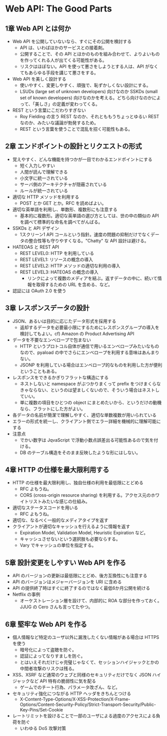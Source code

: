 # Web API: The Good Parts

## 1章 Web API とは何か

- Web API を公開していないなら、すぐにその公開を検討する
  - API は、いわばほかのサービスとの接着剤。
  - 公開することで、その API とほかのものを組み合わせて、よりよいものを作ってくれる人が出てくる可能性がある。
  - リスクはほぼない。API を使って悪さをしようとする人は、API がなくてもあらゆる手段を講じて悪さをする。
- Web API を美しく設計する
  - 使いやすく、変更しやすく、頑強で、恥ずかしくない設計にする。
  - LSUDs (large set of unknown developers) 向けなのか SSKDs (small set of known developers) 向けなのかを考える。どちら向けなのかによって、「美しさ」の定義が変わってくる。
- REST という言葉にこだわりすぎない
  - Roy Fielding の言う REST なのか、それとももうちょっとゆるい REST なのか、みたいな議論が勃発するため。
  - REST という言葉を使うことで混乱を招く可能性もある。
 
## 2章 エンドポイントの設計とリクエストの形式

- 覚えやすく、どんな機能を持つかが一目でわかるエンドポイントにする
  - 短く入力しやすい
  - 人間が読んで理解できる
  - 小文字に統一されている
  - サーバ側のアーキテクチャが隠蔽されている
  - ルールが統一されている
- 適切な HTTP メソッドを利用する
  - POST とか GET とか。RFC を読めばよい。
- 適切な英単語を利用し、単数形、複数形にも注意する
  - 基本的に複数形。適切な英単語の選び方としては、世の中の類似の API を調べて標準的な命名を調べてがんばる。
- SSKDs と API デザイン
  - 1スクリーン1 API コールという指針。速度の問題の抑制だけでなくデータの整合性等も守りやすくなる。"Chatty" な API 設計は避ける。
- HATEOAS と REST API
  - REST LEVEL0: HTTP を利用している
  - REST LEVEL1: リソースの概念の導入
  - REST LEVEL2: HTTP メソッドの適切な利用の導入
  - REST LEVEL3: HATEOAS の概念の導入
    - リンクによって複数のメディアを結ぶ。返すデータの中に、続いて情報を取得するための URL を含める、など。
- 認証には OAuth 2.0 を使う

## 3章 レスポンスデータの設計

- JSON、あるいは目的に応じたデータ形式を採用する
  - 返却するデータを必要最小限にするためにレスポンスグループの導入を検討してもよい。cf) Amazon の Product Advertising API
- データを不要なエンベロープで包まない
  - HTTP というプロトコル自体が通信で用いるエンベロープみたいなものなので、pyaload の中でさらにエンベロープを利用する意味はあんまりない。
  - JSONP を利用している場合はエンベロープ的なものを利用した方が便利ということもある。
- レスポンスをできるかぎりフラットな構造にする
  - ネストしないと namespace がぶつかりまくって prefix をつけまくらなきゃならない、というのは望ましくないので、そういう場合はネストしていい。
  - 単に複数の項目をひとつの object にまとめたいから、というだけの動機なら、フラットにした方がよい。
- 各データの名前が簡潔で理解しやすく、適切な単数複数が用いられている
- エラーの形式を統一し、クライアント側でエラー詳細を機械的に理解可能にする
- 注意点
  - でかい数字は JqvaScript で浮動小数点誤差出る可能性あるので気を付ける。
  - DB のテーブル構造をそのまま反映したような形にはしない。

## 4章 HTTP の仕様を最大限利用する

- HTTP の仕様を最大限利用し、独自仕様の利用を最低限にとどめる
  - RFC よもうね。
  - CORS (cross-origin resource sharing) を利用する。アクセス元のホワイトリストみたいな感じの仕組み。
- 適切なステータスコードを用いる
  - RFC よもうね。
- 適切な、なるべく一般的なメディアタイプを返す
- クライアントが適切なキャッシュを行えるように情報を返す
  - Expiration Model, Validation Model, Heuristic Expiration など。
  - キャッシュさせないという選択肢も必要ならする。
  - Vary でキャッシュの単位を指定する。

## 5章 設計変更をしやすい Web API を作る

- API のバージョンの更新は最低限にとどめ、後方互換性にも注意する
- API のバージョンはメジャーバージョンを URI に含める
- API の提供終了時はすぐに終了するのではなく最低6か月公開を続ける
- Netflix の事例
  - オーケストレーション層を設けて、内部的に ROA な部分を作っておく。JJUG の Cero さんも言ってたやつ。

## 6章 堅牢な Web API を作る
- 個人情報など特定のユーザ以外に漏洩したくない情報がある場合は HTTPS を使う
  - 暗号化によって盗聴を防ぐ。
  - 認証によってなりすましを防ぐ。
  - とはいえそれだけじゃ完璧じゃなくて、セッションハイジャックとかの中間者攻撃のリスクは残る。
- XSS、XSRF など通常のウェブと同様のセキュリティだけでなく JSON ハイジャックなど API 特有の脆弱性に気を配る
  - ゲームでのチート行為、パラメータ改ざん、など。
- セキュリティ強化につながる HTTP ヘッダをきちんとつける
  - X-Content-Type-Options/X-XSS-Protection/X-Frame-Options/Content-Security-Policy/Strict-Transport-Security/Public-Key-Pins/Set-Cookie
- レートリミットを設けることで一部のユーザによる過度のアクセスによる負荷を防ぐ
  - いわゆる DoS 攻撃対策
